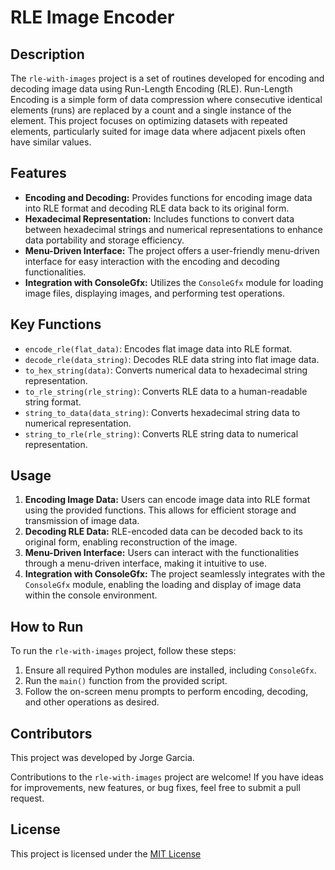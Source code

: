 # RLE Image Encoder

## Description

The `rle-with-images` project is a set of routines developed for encoding and decoding image data using Run-Length Encoding (RLE). Run-Length Encoding is a simple form of data compression where consecutive identical elements (runs) are replaced by a count and a single instance of the element. This project focuses on optimizing datasets with repeated elements, particularly suited for image data where adjacent pixels often have similar values.

## Features

- **Encoding and Decoding:** Provides functions for encoding image data into RLE format and decoding RLE data back to its original form.
- **Hexadecimal Representation:** Includes functions to convert data between hexadecimal strings and numerical representations to enhance data portability and storage efficiency.
- **Menu-Driven Interface:** The project offers a user-friendly menu-driven interface for easy interaction with the encoding and decoding functionalities.
- **Integration with ConsoleGfx:** Utilizes the `ConsoleGfx` module for loading image files, displaying images, and performing test operations.

## Key Functions

- `encode_rle(flat_data)`: Encodes flat image data into RLE format.
- `decode_rle(data_string)`: Decodes RLE data string into flat image data.
- `to_hex_string(data)`: Converts numerical data to hexadecimal string representation.
- `to_rle_string(rle_string)`: Converts RLE data to a human-readable string format.
- `string_to_data(data_string)`: Converts hexadecimal string data to numerical representation.
- `string_to_rle(rle_string)`: Converts RLE string data to numerical representation.

## Usage

1. **Encoding Image Data:** Users can encode image data into RLE format using the provided functions. This allows for efficient storage and transmission of image data.
2. **Decoding RLE Data:** RLE-encoded data can be decoded back to its original form, enabling reconstruction of the image.
3. **Menu-Driven Interface:** Users can interact with the functionalities through a menu-driven interface, making it intuitive to use.
4. **Integration with ConsoleGfx:** The project seamlessly integrates with the `ConsoleGfx` module, enabling the loading and display of image data within the console environment.

## How to Run

To run the `rle-with-images` project, follow these steps:

1. Ensure all required Python modules are installed, including `ConsoleGfx`.
2. Run the `main()` function from the provided script.
3. Follow the on-screen menu prompts to perform encoding, decoding, and other operations as desired.

## Contributors

This project was developed by Jorge Garcia.

Contributions to the `rle-with-images` project are welcome! If you have ideas for improvements, new features, or bug fixes, feel free to submit a pull request. 

## License

This project is licensed under the [MIT License](LICENSE) 
